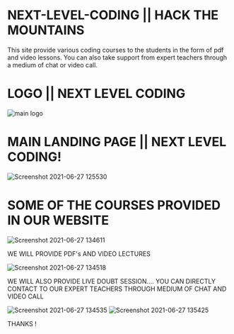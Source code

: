 # NEXT-LEVEL-CODING || HACK THE MOUNTAINS
This site provide various coding courses to the students in the form of pdf and video lessons. You can also take support from expert teachers through a medium of chat or video call. 
# LOGO || NEXT LEVEL CODING
![main logo](https://user-images.githubusercontent.com/83583852/123536297-1632a600-d747-11eb-90e9-b35709cc55ee.png)

 # MAIN LANDING PAGE || NEXT LEVEL CODING!

![Screenshot 2021-06-27 125530](https://user-images.githubusercontent.com/83583852/123536342-69a4f400-d747-11eb-984e-da864d5533bf.png)

# SOME OF THE COURSES PROVIDED IN OUR WEBSITE

![Screenshot 2021-06-27 134611](https://user-images.githubusercontent.com/83583852/123537661-43368700-d74e-11eb-9a05-4b023f293751.png)

WE WILL PROVIDE PDF's AND VIDEO LECTURES 

![Screenshot 2021-06-27 134518](https://user-images.githubusercontent.com/83583852/123537708-72e58f00-d74e-11eb-8469-01bf2441342a.png)

WE WILL ALSO PROVIDE LIVE DOUBT SESSION.... YOU CAN DIRECTLY CONTACT TO OUR EXPERT TEACHERS THROUGH MEDIUM OF CHAT AND VIDEO CALL

![Screenshot 2021-06-27 134535](https://user-images.githubusercontent.com/83583852/123537796-f30bf480-d74e-11eb-8532-4246372598d5.png)
![Screenshot 2021-06-27 135425](https://user-images.githubusercontent.com/83583852/123537832-35cdcc80-d74f-11eb-8419-2e93da8ffd21.png)

THANKS !
